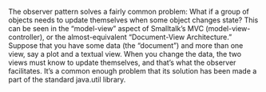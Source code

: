 The observer pattern solves a fairly common problem: What if a group of objects needs to update themselves when some object changes state? This can be seen in the “model-view” aspect of Smalltalk’s MVC (model-view-controller), or the almost-equivalent “Document-View Architecture.” Suppose that you have some data (the “document”) and more than one view, say a plot and a textual view. When you change the data, the two views must know to update themselves, and that’s what the observer facilitates. It’s a common enough problem that its solution has been made a part of the standard java.util library.
